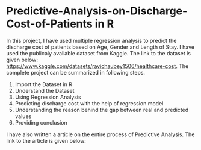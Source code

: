 # Predictive-Analysis-on-Discharge-Cost-of-Patients in R
In this project, I have used multiple regression analysis to predict the discharge cost of patients based on Age, Gender and Length of Stay.
I have used the publicaly available dataset from Kaggle. The link to the dataset is given below:
https://www.kaggle.com/datasets/ravichaubey1506/healthcare-cost.
The complete project can be summarized in following steps.

1. Import the Dataset in R
2. Understand the Dataset
3. Using Regression Analysis
4. Predicting discharge cost with the help of regression model
5. Understanding the reason behind the gap between real and predicted values
6. Providing conclusion

I have also written a article on the entire process of Predictive Analysis. The link to the article is given below:
